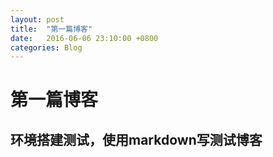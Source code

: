 ```yaml
---
layout: post
title:  "第一篇博客"
date:   2016-06-06 23:10:00 +0800
categories: Blog
---
```


# 第一篇博客 

## 环境搭建测试，使用markdown写测试博客